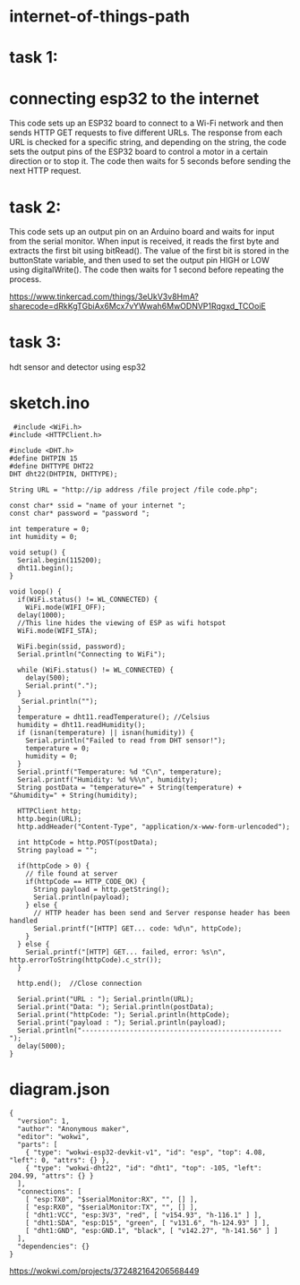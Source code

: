 # internet-of-things-path


# task 1:
# connecting esp32 to the internet
This code sets up an ESP32 board to connect to a Wi-Fi network and then sends HTTP GET requests to five different URLs. The response from each URL is checked for a specific string, and depending on the string, the code sets the output pins of the ESP32 board to control a motor in a certain direction or to stop it. The code then waits for 5 seconds before sending the next HTTP request.



# task 2:
This code sets up an output pin on an Arduino board and waits for input from the serial monitor. When input is received, it reads the first byte and extracts the first bit using bitRead(). The value of the first bit is stored in the buttonState variable, and then used to set the output pin HIGH or LOW using digitalWrite(). The code then waits for 1 second before repeating the process.

https://www.tinkercad.com/things/3eUkV3v8HmA?sharecode=dRkKgTGbiAx6Mcx7vYWwah6MwODNVP1Rqgxd_TCOoiE

# task 3:
hdt sensor and detector using esp32 
# sketch.ino 
```
 #include <WiFi.h>
#include <HTTPClient.h>

#include <DHT.h> 
#define DHTPIN 15 
#define DHTTYPE DHT22 
DHT dht22(DHTPIN, DHTTYPE); 

String URL = "http://ip address /file project /file code.php";

const char* ssid = "name of your internet "; 
const char* password = "password "; 

int temperature = 0;
int humidity = 0;

void setup() {
  Serial.begin(115200);
  dht11.begin();   
}

void loop() {
  if(WiFi.status() != WL_CONNECTED) {
    WiFi.mode(WIFI_OFF);
  delay(1000);
  //This line hides the viewing of ESP as wifi hotspot
  WiFi.mode(WIFI_STA);
  
  WiFi.begin(ssid, password);
  Serial.println("Connecting to WiFi");
  
  while (WiFi.status() != WL_CONNECTED) {
    delay(500);
    Serial.print(".");
  }
   Serial.println("");
  }
  temperature = dht11.readTemperature(); //Celsius
  humidity = dht11.readHumidity();
  if (isnan(temperature) || isnan(humidity)) {
    Serial.println("Failed to read from DHT sensor!");
    temperature = 0;
    humidity = 0;
  }
  Serial.printf("Temperature: %d °C\n", temperature);
  Serial.printf("Humidity: %d %%\n", humidity);
  String postData = "temperature=" + String(temperature) + "&humidity=" + String(humidity);
  
  HTTPClient http;
  http.begin(URL);
  http.addHeader("Content-Type", "application/x-www-form-urlencoded");
  
  int httpCode = http.POST(postData);
  String payload = "";

  if(httpCode > 0) {
    // file found at server
    if(httpCode == HTTP_CODE_OK) {
      String payload = http.getString();
      Serial.println(payload);
    } else {
      // HTTP header has been send and Server response header has been handled
      Serial.printf("[HTTP] GET... code: %d\n", httpCode);
    }
  } else {
    Serial.printf("[HTTP] GET... failed, error: %s\n", http.errorToString(httpCode).c_str());
  }
  
  http.end();  //Close connection

  Serial.print("URL : "); Serial.println(URL); 
  Serial.print("Data: "); Serial.println(postData);
  Serial.print("httpCode: "); Serial.println(httpCode);
  Serial.print("payload : "); Serial.println(payload);
  Serial.println("--------------------------------------------------");
  delay(5000);
} 
```
# diagram.json

```
{
  "version": 1,
  "author": "Anonymous maker",
  "editor": "wokwi",
  "parts": [
    { "type": "wokwi-esp32-devkit-v1", "id": "esp", "top": 4.08, "left": 0, "attrs": {} },
    { "type": "wokwi-dht22", "id": "dht1", "top": -105, "left": 204.99, "attrs": {} }
  ],
  "connections": [
    [ "esp:TX0", "$serialMonitor:RX", "", [] ],
    [ "esp:RX0", "$serialMonitor:TX", "", [] ],
    [ "dht1:VCC", "esp:3V3", "red", [ "v154.93", "h-116.1" ] ],
    [ "dht1:SDA", "esp:D15", "green", [ "v131.6", "h-124.93" ] ],
    [ "dht1:GND", "esp:GND.1", "black", [ "v142.27", "h-141.56" ] ]
  ],
  "dependencies": {}
}

```
https://wokwi.com/projects/372482164206568449

